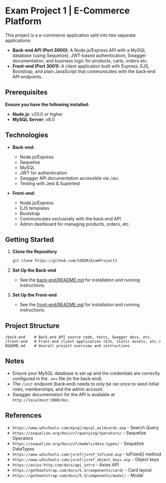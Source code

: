 
# Exam Project 1 | E-Commerce Platform

This project is a e-commerce application split into two separate applications:
- **Back‑end API (Port 3000):** A Node.js/Express API with a MySQL database (using Sequelize), JWT-based authentication, Swagger documentation, and business logic for products, carts, orders etc.
- **Front‑end (Port 3001):** A client application built with Express, EJS, Bootstrap, and plain JavaScript that communicates with the back‑end API endpoints.

## Prerequisites

**Ensure you have the following installed:**

  - **Node.js**: v20.0 or higher
  - **MySQL Server**: v8.0

## Technologies

- **Back‑end:**
  - Node.js/Express
  - Sequelize
  - MySQL
  - JWT for authentication
  - Swagger API documentation accessible via `/doc`
  - Testing with Jest & Supertest

- **Front‑end:**
  - Node.js/Express
  - EJS templates
  - Bootstrap
  - Communicates exclusively with the back‑end API
  - Admin dashboard for managing products, orders, etc.

## Getting Started

1. **Clone the Repository**
   ```bash
   git clone https://github.com/S2N2M/ExamProject1
   ```

2. **Set Up the Back‑end**
   - See the [back-end/README.md](./back-end/readme.md) for installation and running instructions.

3. **Set Up the Front‑end**
   - See the [front-end/README.md](./front-end/readme.md) for installation and running instructions.

## Project Structure

```
/back-end    # Back‑end API source code, tests, Swagger docs, etc.
/front-end   # Front‑end client application (EJS, static assets, etc.)
README.md    # Overall project overview and instructions
```

## Notes

- Ensure your MySQL database is set up and the credentials are correctly configured in the `.env` file (in the back‑end).
- The `/init` endpoint (back‑end) needs to only be ran once to seed initial roles, memberships, and the admin account.
- Swagger documentation for the API is available at `http://localhost:3000/doc`.


## References
- `https://www.w3schools.com/mysql/mysql_wildcards.asp` - Search Query
- `https://sequelize.org/docs/v7/querying/operators/` - Sequelize Operators
- `https://sequelize.org/docs/v7/models/data-types/` - Sequelize DataTypes
- `https://www.w3schools.com/jsref/jsref_tofixed.asp` - toFixed() method
- `https://www.w3schools.com/jsref/jsref_object_keys.asp` - Object keys
- `https://axios-http.com/docs/api_intro` - Axios API
- `https://getbootstrap.com/docs/5.3/components/card/` - Card layout
- `https://getbootstrap.com/docs/5.3/components/modal/` - Modal